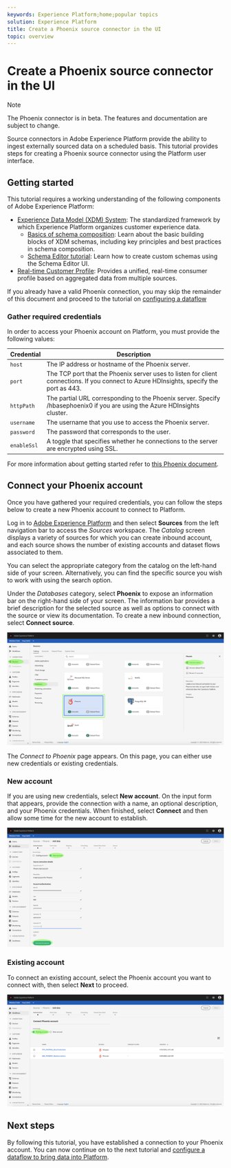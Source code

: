 ```yaml
---
keywords: Experience Platform;home;popular topics
solution: Experience Platform
title: Create a Phoenix source connector in the UI
topic: overview
---
```


# Create a Phoenix source connector in the UI

> [!NOTE]
> The Phoenix connector is in beta. The features and documentation are subject to change.

Source connectors in Adobe Experience Platform provide the ability to ingest externally sourced data on a scheduled basis. This tutorial provides steps for creating a Phoenix source connector using the Platform user interface.

## Getting started

This tutorial requires a working understanding of the following components of Adobe Experience Platform:

*   [Experience Data Model (XDM) System](../../../../../xdm/home.md): The standardized framework by which Experience Platform organizes customer experience data.
    *   [Basics of schema composition](../../../../../xdm/schema/composition.md): Learn about the basic building blocks of XDM schemas, including key principles and best practices in schema composition.
    *   [Schema Editor tutorial](../../../../../xdm/tutorials/create-schema-ui.md): Learn how to create custom schemas using the Schema Editor UI.
*   [Real-time Customer Profile](../../../../../profile/home.md): Provides a unified, real-time consumer profile based on aggregated data from multiple sources.

If you already have a valid Phoenix connection, you may skip the remainder of this document and proceed to the tutorial on [configuring a dataflow](../../dataflow/databases.md)

### Gather required credentials

In order to access your Phoenix account on Platform, you must provide the following values:

| Credential | Description |
| ---------- | ----------- |
| `host` | The IP address or hostname of the Phoenix server. |
| `port` | The TCP port that the Phoenix server uses to listen for client connections. If you connect to Azure HDInsights, specify the port as 443. |
| `httpPath` | The partial URL corresponding to the Phoenix server. Specify /hbasephoenix0 if you are using the Azure HDInsights cluster. |
| `username` | The username that you use to access the Phoenix server. |
| `password` | The password that corresponds to the user. |
| `enableSsl` | A toggle that specifies whether he connections to the server are encrypted using SSL. |

For more information about getting started refer to [this Phoenix document](https://python-phoenixdb.readthedocs.io/en/latest/api.html).

## Connect your Phoenix account

Once you have gathered your required credentials, you can follow the steps below to create a new Phoenix account to connect to Platform.

Log in to <a href="https://platform.adobe.com" target="_blank">Adobe Experience Platform</a> and then select **Sources** from the left navigation bar to access the *Sources* workspace. The *Catalog* screen displays a variety of sources for which you can create inbound account, and each source shows the number of existing accounts and dataset flows associated to them.

You can select the appropriate category from the catalog on the left-hand side of your screen. Alternatively, you can find the specific source you wish to work with using the search option.

Under the *Databases* category, select **Phoenix** to expose an information bar on the right-hand side of your screen. The information bar provides a brief description for the selected source as well as options to connect with the source or view its documentation. To create a new inbound connection, select **Connect source**.

![catalog](../../../../images/tutorials/create/phoenix/catalog.png)

The *Connect to Phoenix* page appears. On this page, you can either use new credentials or existing credentials.

### New account

If you are using new credentials, select **New account**. On the input form that appears, provide the connection with a name, an optional description, and your Phoenix credentials. When finished, select **Connect** and then allow some time for the new account to establish.

![connect](../../../../images/tutorials/create/phoenix/new.png)

### Existing account

To connect an existing account, select the Phoenix account you want to connect with, then select **Next** to proceed.

![existing](../../../../images/tutorials/create/phoenix/existing.png)

## Next steps

By following this tutorial, you have established a connection to your Phoenix account. You can now continue on to the next tutorial and [configure a dataflow to bring data into Platform](../../dataflow/databases.md).
